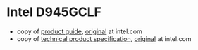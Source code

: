 # Intel D945GCLF

- copy of [product guide](prod-guide.pdf), [original](http://www.intel.com/content/dam/support/us/en/documents/motherboards/desktop/d945gclf/d945gclf_productguide04_english.pdf) at intel.com
- copy of [technical product specification](tech-spec.pdf), [original](http://www.intel.com/content/dam/support/us/en/documents/motherboards/desktop/d945gclf/d945gclf_techprodspec.pdf) at intel.com
